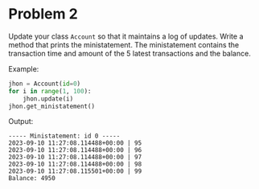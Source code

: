 # Problem 2

Update your class `Account` so that it maintains a log of updates. Write a method that prints the ministatement. The ministatement contains the transaction time and amount of the 5 latest transactions and the balance.

Example:
```python
jhon = Account(id=0)
for i in range(1, 100):
    jhon.update(i)
jhon.get_ministatement()
```

Output:
```
----- Ministatement: id 0 -----
2023-09-10 11:27:08.114488+00:00 | 95
2023-09-10 11:27:08.114488+00:00 | 96
2023-09-10 11:27:08.114488+00:00 | 97
2023-09-10 11:27:08.114488+00:00 | 98
2023-09-10 11:27:08.115501+00:00 | 99
Balance: 4950
```
